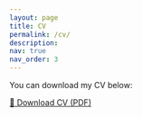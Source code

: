 ```yaml
---
layout: page
title: CV
permalink: /cv/
description: 
nav: true
nav_order: 3
---
```


You can download my CV below:

[📄 Download CV (PDF)](/assets/pdf/JinhoKim_CV.pdf)
